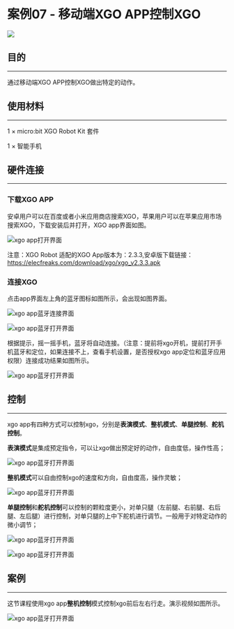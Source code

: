 ﻿---
sidebar_position: 14
sidebar_label: 案例07 - 移动端XGO APP控制XGO
---

# 案例07 - 移动端XGO APP控制XGO

![](https://wiki-media-ef.oss-cn-hongkong.aliyuncs.com//images/xgo-app.png)

## 目的
---
通过移动端XGO APP控制XGO做出特定的动作。

## 使用材料
---
1 × micro:bit XGO Robot Kit 套件

1 × 智能手机

## 硬件连接
---
### 下载XGO APP

安卓用户可以在百度或者小米应用商店搜索XGO，苹果用户可以在苹果应用市场搜索XGO，下载安装后并打开，XGO app界面如图。

![xgo app打开界面](https://wiki-media-ef.oss-cn-hongkong.aliyuncs.com//images/microbit-xgo-robot-kit-08-1.png)


注意：XGO Robot 适配的XGO App版本为：2.3.3,安卓版下载链接：https://elecfreaks.com/download/xgo/xgo_v2.3.3.apk



### 连接XGO

点击app界面左上角的蓝牙图标如图所示，会出现如图界面。

![xgo app蓝牙连接界面](https://wiki-media-ef.oss-cn-hongkong.aliyuncs.com//images/microbit-xgo-robot-kit-08-2.png)

![xgo app蓝牙打开界面](https://wiki-media-ef.oss-cn-hongkong.aliyuncs.com//images/microbit-xgo-robot-kit-08-3.png)

根据提示，摇一摇手机，蓝牙将自动连接。（注意：提前将xgo开机，提前打开手机蓝牙和定位，如果连接不上，查看手机设置，是否授权xgo app定位和蓝牙应用权限）连接成功结果如图所示。

![xgo app蓝牙打开界面](https://wiki-media-ef.oss-cn-hongkong.aliyuncs.com//images/microbit-xgo-robot-kit-08-7.png)

## 控制
---
xgo app有四种方式可以控制xgo，分别是**表演模式**、**整机模式**、**单腿控制**、**舵机控制**。

**表演模式**是集成预定指令，可以让xgo做出预定好的动作，自由度低，操作性高；

![xgo app蓝牙打开界面](https://wiki-media-ef.oss-cn-hongkong.aliyuncs.com//images/microbit-xgo-robot-kit-08-8.png)

**整机模式**可以自由控制xgo的速度和方向，自由度高，操作灵敏；

![xgo app蓝牙打开界面](https://wiki-media-ef.oss-cn-hongkong.aliyuncs.com//images/microbit-xgo-robot-kit-08-9.png)

**单腿控制**和**舵机控制**可以控制的颗粒度更小，对单只腿（左前腿、右前腿、右后腿、左后腿）进行控制，对单只腿的上中下舵机进行调节。一般用于对特定动作的微小调节；

![xgo app蓝牙打开界面](https://wiki-media-ef.oss-cn-hongkong.aliyuncs.com//images/microbit-xgo-robot-kit-08-10.png)

![xgo app蓝牙打开界面](https://wiki-media-ef.oss-cn-hongkong.aliyuncs.com//images/microbit-xgo-robot-kit-08-11.png)

## 案例
---
这节课程使用xgo app**整机控制**模式控制xgo前后左右行走。演示视频如图所示。

![xgo app蓝牙打开界面](https://wiki-media-ef.oss-cn-hongkong.aliyuncs.com//images/microbit-xgo-robot-kit-08-12.gif)
